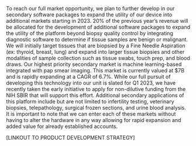 To reach our full market opportunity, we plan to further develop in our secondary software packages to expand the utility of our device into additional markets starting in 2023. 20% of the previous year’s revenue will be allocated for the development of additional software packages to expand the utility of the platform beyond biopsy quality control by integrating diagnostic software to determine if tissue samples are benign or malignant. We will initially target tissues that are biopsied by a Fine Needle Aspiration (ex: thyroid, breast, lung) and expand into larger tissue biopsies and other modalities of sample collection such as tissue swabs, touch prep, and blood draws. Our highest priority secondary market is machine learning-based integrated with pap smear imaging. This market is currently valued at $7B and is rapidly expanding at a CAGR of 6.7%. While our full pursuit of developing this technology into our unit is slated for Q1 2023, we have recently taken the early initiative to apply for non-dilutive funding from the NIH SBIR that will support this effort. Additional secondary applications of this platform include but are not limited to infertility testing, veterinary biopsies, telepathology, surgical frozen sections, and urine blood analysis. It is important to note that we can enter each of these markets without having to alter the hardware in any way allowing for rapid expansion and added value for already established accounts.

[LINKOUT TO PRODUCT DEVELOPMENT STRATEGY]